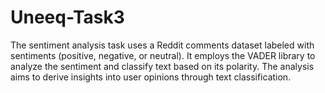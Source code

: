 # Uneeq-Task3
The sentiment analysis task uses a Reddit comments dataset labeled with sentiments (positive, negative, or neutral). It employs the VADER library to analyze the sentiment and classify text based on its polarity. The analysis aims to derive insights into user opinions through text classification.
